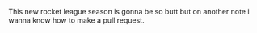 This new rocket league season is gonna be so butt but on another note 
i wanna know how to make a pull request.
